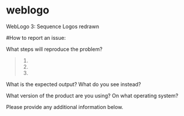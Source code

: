 # weblogo
WebLogo 3: Sequence Logos redrawn


#How to report an issue: 

What steps will reproduce the problem?

>1. 
>2. 
>3. 

What is the expected output? What do you see instead?


What version of the product are you using? On what operating system?


Please provide any additional information below.
